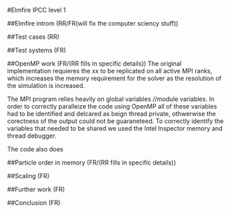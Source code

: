 #Elmfire IPCC level 1 

##Elmfire introm (RR/FR(will fix the computer sciency stuff))
<!-- what it simulates -->
<!-- how it is implemented -->
<!-- I.e it’s a pure MPI fortran code, how it is distributed etc. -->
##Test cases (RR)
<!-- what test cases we used and how they compare to the real simulations -->
##Test systems (FR)
<!-- what systems we used for testing and their setup -->
##OpenMP work (FR/(RR fills in specific details))
The original implementation requieres the xx to be replicated on all active MPI ranks, which increases the memory requirement for the solver as the resolution of the simulation is increased. 
<!-- Correctness -->
The MPI program relies heavily on global variables //module variables. In order to correctly paralleize the code using OpenMP all of these variables had to be identified and delcared as beign thread private, othwerwise the corectness of the output could not be guaraneteed. To correctly identify the variables that needed to be shared we used the Intel Inspector memory and thread debugger. 
<!-- relies on reductions and atomic operations -->
The code also does 
<!-- performance and memory usage -->
##Particle order in memory (FR/(RR fills in specific details))
<!-- Why -->
<!-- what we did -->
<!-- performance -->
##Scaling (FR)
<!-- original vs improved code -->
<!-- comment about what can now be simulated -->
##Further work (FR)

<!-- IO -->
<!-- account for angle when binning -->
##Conclusion (FR)
<!-- what did we learn -->
<!-- make a point about the modifications being in the master branch and ready to use -->
